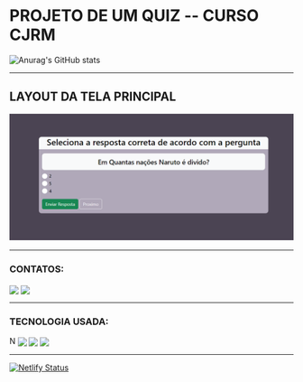 # PROJETO DE UM QUIZ -- CURSO CJRM

![Anurag's GitHub stats](https://github-readme-stats.vercel.app/api?username=alissonn-xx&show_icons=true&theme=tokyonight)

----

## LAYOUT DA TELA PRINCIPAL

 <img src="./image/tala_principal.png">

---

### CONTATOS:
<div>
<img src="https://cdn.jsdelivr.net/gh/devicons/devicon/icons/github/github-original.svg" align="center" heigth="50" width="60">
<img src="https://cdn.jsdelivr.net/gh/devicons/devicon/icons/linkedin/linkedin-original.svg" align="center" heigth="50" width="60">
</div>


---

### TECNOLOGIA USADA:
N
<img src="https://cdn.jsdelivr.net/gh/devicons/devicon/icons/javascript/javascript-original.svg" align="center" heigth="50" width="60">
<img src="https://cdn.jsdelivr.net/gh/devicons/devicon/icons/html5/html5-original.svg" align="center" heigth="50" width="60">
<img src="https://cdn.jsdelivr.net/gh/devicons/devicon/icons/css3/css3-original.svg" 
align="center" heigth="50" width="60">

----

[![Netlify Status](https://api.netlify.com/api/v1/badges/dcaecfa5-a383-412b-8bdb-988984a755a1/deploy-status)](https://app.netlify.com/sites/projetoquizxx/deploys)